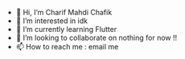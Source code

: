 - 👋 Hi, I’m Charif Mahdi Chafik
- 👀 I’m interested in idk
- 🌱 I’m currently learning Flutter 
- 💞️ I’m looking to collaborate on nothing for now !!
- 📫 How to reach me : email me 

<!---
mahdicha/mahdicha is a ✨ special ✨ repository because its `README.md` (this file) appears on your GitHub profile.
You can click the Preview link to take a look at your changes.
--->
